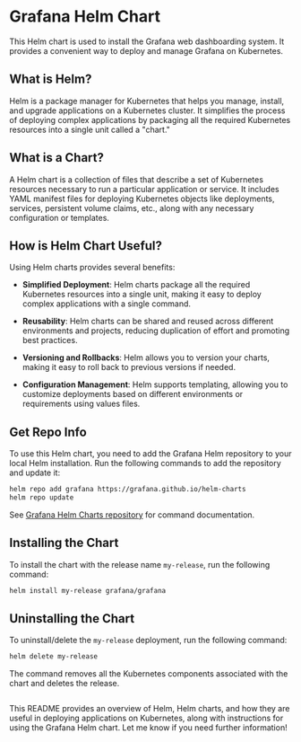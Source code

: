# Grafana Helm Chart

This Helm chart is used to install the Grafana web dashboarding system. It provides a convenient way to deploy and manage Grafana on Kubernetes.

## What is Helm?

Helm is a package manager for Kubernetes that helps you manage, install, and upgrade applications on a Kubernetes cluster. It simplifies the process of deploying complex applications by packaging all the required Kubernetes resources into a single unit called a "chart."

## What is a Chart?

A Helm chart is a collection of files that describe a set of Kubernetes resources necessary to run a particular application or service. It includes YAML manifest files for deploying Kubernetes objects like deployments, services, persistent volume claims, etc., along with any necessary configuration or templates.

## How is Helm Chart Useful?

Using Helm charts provides several benefits:

- **Simplified Deployment**: Helm charts package all the required Kubernetes resources into a single unit, making it easy to deploy complex applications with a single command.

- **Reusability**: Helm charts can be shared and reused across different environments and projects, reducing duplication of effort and promoting best practices.

- **Versioning and Rollbacks**: Helm allows you to version your charts, making it easy to roll back to previous versions if needed.

- **Configuration Management**: Helm supports templating, allowing you to customize deployments based on different environments or requirements using values files.

## Get Repo Info

To use this Helm chart, you need to add the Grafana Helm repository to your local Helm installation. Run the following commands to add the repository and update it:

```bash
helm repo add grafana https://grafana.github.io/helm-charts
helm repo update
```

See [Grafana Helm Charts repository](https://grafana.github.io/helm-charts/) for command documentation.

## Installing the Chart

To install the chart with the release name `my-release`, run the following command:

```bash
helm install my-release grafana/grafana
```

## Uninstalling the Chart

To uninstall/delete the `my-release` deployment, run the following command:

```bash
helm delete my-release
```

The command removes all the Kubernetes components associated with the chart and deletes the release.
```
```

This README provides an overview of Helm, Helm charts, and how they are useful in deploying applications on Kubernetes, along with instructions for using the Grafana Helm chart. Let me know if you need further information!